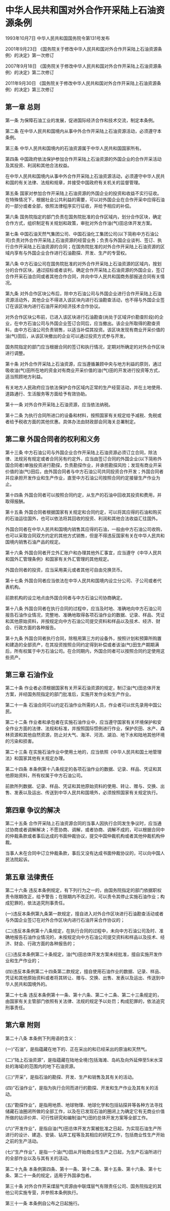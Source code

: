 # 中华人民共和国对外合作开采陆上石油资源条例

1993年10月7日 中华人民共和国国务院令第131号发布　

2001年9月23日 《国务院关于修改中华人民共和国对外合作开采陆上石油资源条例〉的决定》第一次修订　

2007年9月18日 《国务院关于修改中华人民共和国对外合作开采陆上石油资源条例〉的决定》第二次修订　

2011年9月30日 《国务院关于修改中华人民共和国对外合作开采陆上石油资源条例〉的决定》第三次修订　



## 第一章 总则

第一条 为保障石油工业的发展，促进国际经济合作和技术交流，制定本条例。

第二条 在中华人民共和国境内从事中外合作开采陆上石油资源活动，必须遵守本条例。

第三条 中华人民共和国境内的石油资源属于中华人民共和国国家所有。

第四条 中国政府依法保护参加合作开采陆上石油资源的外国企业的合作开采活动及其投资、利润和其他合法权益。

在中华人民共和国境内从事中外合作开采陆上石油资源活动，必须遵守中华人民共和国的有关法律、法规和规章，并接受中国政府有关机关的监督管理。

第五条 国家对参加合作开采陆上石油资源的外国企业的投资和收益不实行征收。在特殊情况下，根据社会公共利益的需要，可以对外国企业在合作开采中应得石油的一部分或者全部，依照法律程序实行征收，并给予相应的补偿。

第六条 国务院指定的部门负责在国务院批准的合作区域内，划分合作区块，确定合作方式，组织制定有关规划和政策，审批对外合作油(气)田总体开发方案。

第七条 中国石油天然气集团公司、中国石油化工集团公司(以下简称中方石油公司)负责对外合作开采陆上石油资源的经营业务；负责与外国企业谈判、签订、执行合作开采陆上石油资源的合同；在国务院批准的对外合作开采陆上石油资源的区域内享有与外国企业合作进行石油勘探、开发、生产的专营权。

第八条 中方石油公司在国务院批准的对外合作开采陆上石油资源的区域内，按划分的合作区块，通过招标或者谈判，确定合作开采陆上石油资源的外国企业，签订合作开采石油合同或者其他合作合同，并向中华人民共和国商务部报送合同有关情况。

第九条 对外合作区块公布后，除中方石油公司与外国企业进行合作开采陆上石油资源活动外，其他企业不得进入该区块内进行石油勘查活动，也不得与外国企业签订在该区块内进行石油开采的经济技术合作协议。

对外合作区块公布前，已进入该区块进行石油勘查(尚处于区域评价勘查阶段)的企业，在中方石油公司与外国企业签订合同后，应当撤出。该企业所取得的勘查资料，由中方石油公司负责销售，以适当补偿其投资。该区块发现有商业开采价值的油(气)田后，从该区块撤出的企业可以通过投资方式参与开发。

国务院指定的部门应当根据合同的签订和执行情况，定期对所确定的对外合作区块进行调整。

第十条 对外合作开采陆上石油资源，应当遵循兼顾中央与地方利益的原则，通过吸收油(气)田所在地的资金对有商业开采价值的油(气)田的开发进行投资等方式，适当照顾地方利益。

有关地方人民政府应当依法保护合作区域内正常的生产经营活动，并在土地使用、道路通行、生活服务等方面给予有效协助。

第十一条 对外合作开采陆上石油资源，应当依法纳税。

第十二条 为执行合同所进口的设备和材料，按照国家有关规定给予减税、免税或者给予税收方面的其他优惠。具体办法由财政部会同海关总署制定。

## 第二章 外国合同者的权利和义务

第十三条 中方石油公司与外国企业合作开采陆上石油资源必须订立合同，除法律、法规另有规定或者合同另有约定外，应当由签订合同的外国企业(以下简称外国合同者)单独投资进行勘探，负责勘探作业，并承担勘探风险；发现有商业开采价值的油(气)田后，由外国合同者与中方石油公司共同投资合作开发；外国合同者并应承担开发作业和生产作业，直至中方石油公司按照合同约定接替生产作业为止。

第十四条 外国合同者可以按照合同约定，从生产的石油中回收其投资和费用，并取得报酬。

第十五条 外国合同者根据国家有关规定和合同约定，可以将其应得的石油和购买的石油运往国外，也可以依法将其回收的投资、利润和其他合法收益汇往国外。

外国合同者在中华人民共和国境内销售其应得的石油，一般由中方石油公司收购，也可以采取合同双方约定的其他方式销售，但是不得违反国家有关在中华人民共和国境内销售石油产品的规定。

第十六条 外国合同者开立外汇账户和办理其他外汇事宜，应当遵守《中华人民共和国外汇管理条例》和国家有关外汇管理的其他规定。

外国合同者的投资，应当采用美元或者其他可自由兑换货币。

第十七条 外国合同者应当依法在中华人民共和国境内设立分公司、子公司或者代表机构。

前款机构的设立地点由外国合同者与中方石油公司协商确定。

第十八条 外国合同者在执行合同的过程中，应当及时地、准确地向中方石油公司报告石油作业情况，完整地、准确地取得各项石油作业的数据、记录、样品、凭证和其他原始资料，并按规定向中方石油公司提交资料和样品以及技术、经济、财会、行政方面的各种报告。

第十九条 外国合同者执行合同，除租用第三方的设备外，按照计划和预算所购置和建造的全部资产，在其投资按照合同约定得到补偿或者该油(气)田生产期期满后，所有权属于中方石油公司。在合同期内，外国合同者可以按照合同约定使用这些资产。

## 第三章 石油作业

第二十条 作业者必须根据国家有关开采石油资源的规定，制订油(气)田总体开发方案，并经国务院指定的部门批准后，实施开发作业和生产作业。

第二十一条 石油合同可以约定石油作业所需的人员，作业者可以优先录用中国公民。

第二十二条 作业者和承包者在实施石油作业中，应当遵守国家有关环境保护和安全作业方面的法律、法规和标准，并按照国际惯例进行作业，保护农田、水产、森林资源和其他自然资源，防止对大气、海洋、河流、湖泊、地下水和陆地其他环境的污染和损害。

第二十三条 在实施石油作业中使用土地的，应当依照《中华人民共和国土地管理法》和国家其他有关规定办理。

第二十四条 本条例第十八条规定的各项石油作业的数据、记录、样品、凭证和其他原始资料，所有权属于中方石油公司。

前款所列数据、记录、样品、凭证和其他原始资料的使用、转让、赠与、交换、出售、发表以及运出、传送到中华人民共和国境外，必须按照国家有关规定执行。

## 第四章 争议的解决

第二十五条 合作开采陆上石油资源合同的当事人因执行合同发生争议时，应当通过协商或者调解解决；不愿协商、调解，或者协商、调解不成的，可以根据合同中的仲裁条款或者事后达成的书面仲裁协议，提交中国仲裁机构或者其他仲裁机构仲裁。

当事人未在合同中订立仲裁条款，事后又没有达成书面仲裁协议的，可以向中国人民法院起诉。

## 第五章 法律责任

第二十六条 违反本条例规定，有下列行为之一的，由国务院指定的部门依据职权责令限期改正，给予警告；在限期内不改正的，可以责令其停止实施石油作业；构成犯罪的，依法追究刑事责任。

(一)违反本条例第九条第一款规定，擅自进入对外合作区块进行石油勘查活动或者与外国企业签订在对外合作区块内进行石油开采合作协议的；

(二)违反本条例第十八条规定，在执行合同的过程中，未向中方石油公司及时、准确地报告石油作业情况的，未按规定向中方石油公司提交资料和样品以及技术、经济、财会、行政方面的各种报告的；

(三)违反本条例第二十条规定，油(气)田总体开发方案未经批准，擅自实施开发作业和生产作业的；

(四)违反本条例第二十四条第二款规定，擅自使用石油作业的数据、记录、样品、凭证和其他原始资料或者将其转让、赠与、交换、出售、发表以及运出、传送到中华人民共和国境外的。

第二十七条 违反本条例第十一条、第十六条、第二十二条、第二十三条规定的，由国家有关主管部门依照有关法律、法规的规定予以处罚；构成犯罪的，依法追究刑事责任。

## 第六章 附则

第二十八条 本条例下列用语的含义：

(一)“石油”，是指蕴藏在地下的、正在采出的和已经采出的原油和天然气。

(二)“陆上石油资源”，是指蕴藏在陆地全境(包括海滩、岛屿及向外延伸至5米水深处的海域)的范围内的地下石油资源。

(三)“开采”，是指石油的勘探、开发、生产和销售及其有关的活动。

(四)“石油作业”，是指为执行合同而进行的勘探、开发和生产作业及其有关的活动。

(五)“勘探作业”，是指用地质、地球物理、地球化学和包括钻探井等各种方法寻找储藏石油圈闭所做的全部工作，以及在已发现石油的圈闭上为确定它有无商业价值所做的钻评价井、可行性研究和编制油(气)田的总体开发方案等全部工作。

(六)“开发作业”，是指自油(气)田总体开发方案被批准之日起，为实现石油生产所进行的设计、建造、安装、钻井工程等及其相应的研究工作，包括商业性生产开始之前的生产活动。

(七)“生产作业”，是指一个油(气)田从开始商业性生产之日起，为生产石油所进行的全部作业以及与其有关的活动。

第二十九条 本条例第四条、第十一条、第十二条、第十五条、第十六条、第十七条、第二十一条的规定，适用于外国承包者。

第三十条 对外合作开采煤层气资源由中联煤层气有限责任公司、国务院指定的其他公司实施专营，并参照本条例执行。

第三十一条 本条例自公布之日起施行。